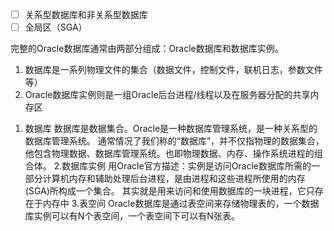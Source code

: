 - [ ] 关系型数据库和非关系型数据库
- [ ] 全局区（SGA）

完整的Oracle数据库通常由两部分组成：Oracle数据库和数据库实例。 
1) 数据库是一系列物理文件的集合（数据文件，控制文件，联机日志，参数文件等） 
2) Oracle数据库实例则是一组Oracle后台进程/线程以及在服务器分配的共享内存区

1. 数据库
数据库是数据集合。Oracle是一种数据库管理系统，是一种关系型的数据库管理系统。 通常情况了我们称的“数据库”，并不仅指物理的数据集合，他包含物理数据、数据库管理系统。也即物理数据、内存、操作系统进程的组合体。
2.数据库实例
用Oracle官方描述：实例是访问Oracle数据库所需的一部分计算机内存和辅助处理后台进程，是由进程和这些进程所使用的内存(SGA)所构成一个集合。
其实就是用来访问和使用数据库的一块进程，它只存在于内存中
3.表空间
Oracle数据库是通过表空间来存储物理表的，一个数据库实例可以有N个表空间，一个表空间下可以有N张表。
